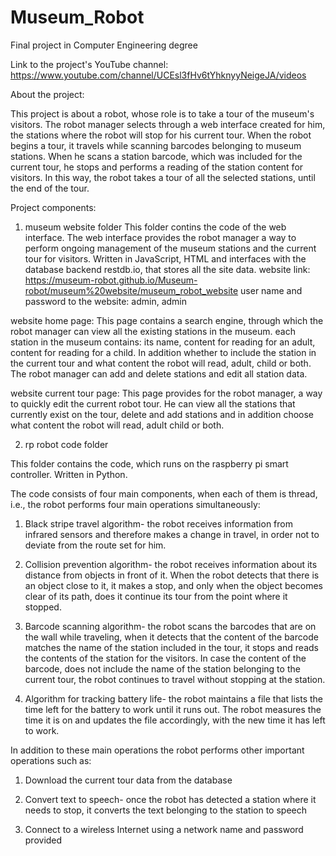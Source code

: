 # Museum_Robot
Final project in Computer Engineering degree 

Link to the project's YouTube channel: https://www.youtube.com/channel/UCEsl3fHv6tYhknyyNeigeJA/videos

About the project:

This project is about a robot, whose role is to take a tour of the museum's visitors.
The robot manager selects through a web interface created for him, the stations where
the robot will stop for his current tour.
When the robot begins a tour, it travels while scanning barcodes belonging to museum stations.
When he scans a station barcode, which was included for the current tour,
he stops and performs a reading of the station content for visitors.
In this way, the robot takes a tour of all the selected stations, until the end of the tour.


Project components:

1. museum website folder
  This folder contins the code of the web interface. 
  The web interface provides the robot manager a way to perform ongoing management
  of the museum stations and the current tour for visitors.
  Written in JavaScript, HTML and interfaces with the database backend restdb.io, that stores all the site data.
  website link: https://museum-robot.github.io/Museum-robot/museum%20website/museum_robot_website
  user name and password to the website: admin, admin
  
  website home page:
  This page contains a search engine, through which the robot manager can view all the existing stations in the museum.
  each station in the museum contains: its name, content for reading for an adult, content for reading for a child.
  In addition whether to include the station in the current tour and what content the robot will read, adult, child or both.
  The robot manager can add and delete stations and edit all station data. 

  website current tour page:
  This page provides for the robot manager, a way to quickly edit the current robot tour.
  He can view all the stations that currently exist on the tour, delete and add stations and in addition
  choose what content the robot will read, adult child or both.


2. rp robot code folder

  This folder contains the code, which runs on the raspberry pi smart controller. 
  Written in Python.

  The code consists of four main components, when each of them is thread, i.e., the robot performs four main operations simultaneously:

  1. Black stripe travel algorithm- the robot receives information from infrared sensors
  and therefore makes a change in travel, in order not to deviate from the route set for him.

  2. Collision prevention algorithm- the robot receives information about its distance from objects in front of it. 
  When the robot detects that there is an object close to it, it makes a stop, and only when the object becomes
  clear of its path, does it continue its tour from the point where it stopped.

  3. Barcode scanning algorithm- the robot scans the barcodes that are on the wall while traveling, 
  when it detects that the content of the barcode matches the name of the station included in the tour, 
  it stops and reads the contents of the station for the visitors. In case the content of the barcode, 
  does not include the name of the station belonging to the current tour, the robot continues to travel without stopping at the station.

  4. Algorithm for tracking battery life- the robot maintains a file that lists the time left for the battery to work until it runs out. 
  The robot measures the time it is on and updates the file accordingly, with the new time it has left to work.


  In addition to these main operations the robot performs other important operations such as:

  1. Download the current tour data from the database

  2. Convert text to speech- once the robot has detected a station where it needs to stop, it converts the text belonging to the station to speech

  3. Connect to a wireless Internet using a network name and password provided
